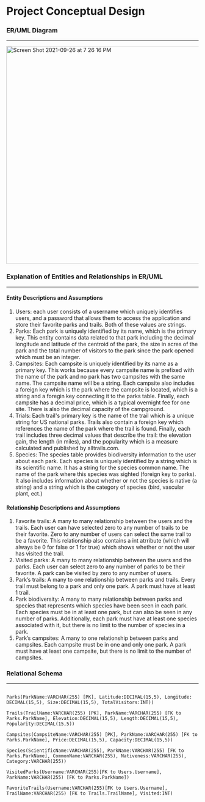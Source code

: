 
# Project Conceptual Design 

### ER/UML Diagram 
***

<img width="570" alt="Screen Shot 2021-09-26 at 7 26 16 PM" src="https://user-images.githubusercontent.com/37272048/134829740-ec9c865e-6ea0-4ea1-8a45-117e3b496a39.png">

### Explanation of Entities and Relationships in ER/UML
***
#### Entity Descriptions and Assumptions 
1. Users: each user consists of a username which uniquely identifies users, and a password that allows them to access the application and store their favorite parks and trails. Both of these values are strings. 
2. Parks: Each park is uniquely identified by its name, which is the primary key. This entity contains data related to that park including the decimal longitude and latitude of the centroid of the park, the size in acres of the park and the total number of visitors to the park since the park opened which must be an integer. 
3. Campsites: Each campsite is uniquely identified by its name as a primary key. This works because every campsite name is prefixed with the name of the park and no park has two campsites with the same name. The campsite name will be a string. Each campsite also includes a foreign key which is the park where the campsite is located, which is a string and a foregin key connecting it to the parks table. Finally, each campsite has a decimal price, which is a typical overnight fee for one site. There is also the decimal capacity of the campground. 
4. Trials: Each trail's primary key is the name of the trail which is a unique string for US national parks. Trails also contain a foreign key which references the name of the park where the trail  is found. Finally, each trail includes three decimal values that describe the trail: the elevation gain, the length (in miles), and the popularity which is a measure calculated and published by alltrails.com. 
5. Species: The species table provides biodiversity information to the user about each park. Each species is uniquely identified by a string which is its scientific name. It has a string for the species common name. The name of the park where this species was sighted (foreign key to parks). It also includes information about whether or not the species is native (a string) and a string which is the category of species (bird, vascular plant, ect.)

#### Relationship Descriptions and Assumptions 

1. Favorite trails: A many to many relationship between the users and the trails. Each user can have selected zero to any number of trails to be their favorite. Zero to any number of users can select the same trail to be a favorite. This relationship also contains a int atrribute (which will always be 0 for false or 1 for true) which shows whether or not the user has visited the trail.
2. Visited parks: A many to many relationship between the users and the parks. Each user can select zero to any number of parks to be their favorite. A park can be visited by zero to any number of users. 
3. Park’s trails: A many to one relationship between parks and trails. Every trail must belong to a park and only one park. A park must have at least 1 trail. 
4. Park biodiversity: A many to many relationship between parks and species that represents which species have been seen in each park. Each species must be in at least one park, but can also be seen in any number of parks. Additionally, each park must have at least one species associated with it, but there is no limit to the number of species in a park.  
5. Park’s campsites: A many to one relationship between parks and campsites. Each campsite must be in one and only one park. A park must have at least one campsite, but there is no limit to the number of campsites. 


### Relational Schema
***
```Users(Username:VARCHAR(255) [PK], Password:VARCHAR(255))

Parks(ParkName:VARCHAR(255) [PK], Latitude:DECIMAL(15,5), Longitude: DECIMAL(15,5), Size:DECIMAL(15,5), TotalVisitors:INT))

Trails(TrailName:VARCHAR(255) [PK], ParkName:VARCHAR(255) [FK to Parks.ParkName], Elevation:DECIMAL(15,5), Length:DECIMAL(15,5), Popularity:DECIMAL(15,5))

Campsites(CampsiteName:VARCHAR(255) [PK], ParkName:VARCHAR(255) [FK to Parks.ParkName], Price:DECIMAL(15,5), Capacity:DECIMAL(15,5))

Species(ScientificName:VARCHAR(255), ParkName:VARCHAR(255) [FK to Parks.ParkName], CommonName:VARCHAR(255), Nativeness:VARCHAR(255), Category:VARCHAR(255))

VisitedParks(Username:VARCHAR(255)[FK to Users.Username], ParkName:VARCHAR(255) [FK to Parks.ParkName])

FavoriteTrails(Username:VARCHAR(255)[FK to Users.Username], TrailName:VARCHAR(255) [FK to Trails.TrailName], Visited:INT)
```



